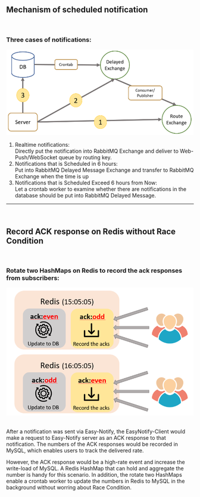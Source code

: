 ## Mechanism of scheduled notification
<br/>

### **Three cases of notifications:**
![Notification Flow Chart](./imgs/notification-flow.png)

1. Realtime notifications:  
Directly put the notification into RabbitMQ Exchange and deliver to Web-Push/WebSocket queue by routing key.
2. Notifications that is Scheduled in 6 hours:  
Put into RabbitMQ Delayed Message Exchange and transfer to RabbitMQ Exchange when the time is up
3. Notifications that is Scheduled Exceed 6 hours from Now:  
Let a crontab worker to examine whether there are notifications in the database should be put into RabbitMQ Delayed Message.
--------
<br/>

## Record ACK response on Redis without Race Condition
<br/>

### **Rotate two HashMaps on Redis to record the ack responses from subscribers:**
![ACK response of clients](./imgs/ack-response.png)  
<br/>

After a notification was sent via Easy-Notify, the EasyNotify-Client would make a request to Easy-Notify server as an ACK response to that notification. The numbers of the ACK responses would be recorded in MySQL, which enables users to track the delivered rate.

However, the ACK response would be a high-rate event and increase the write-load of MySQL. A Redis HashMap that can hold and aggregate the number is handy for this scenario. In addition, the rotate two HashMaps enable a crontab worker to update the numbers in Redis to MySQL in the background without worring about Race Condition.